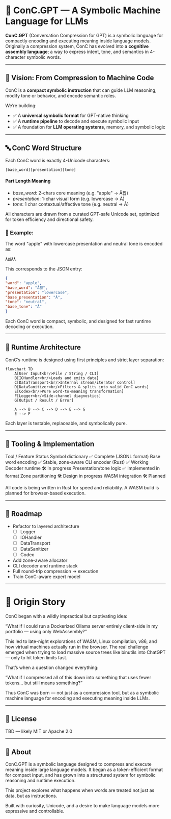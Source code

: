# 🧠 ConC.GPT — A Symbolic Machine Language for LLMs

**ConC.GPT** (Conversation Compression for GPT) is a symbolic language for compactly encoding and executing meaning inside language models. 
Originally a compression system, ConC has evolved into a **cognitive assembly language**; a way to express intent, tone, 
and semantics in 4-character symbolic words.

---

## 🚀 Vision: From Compression to Machine Code

ConC is a **compact symbolic instruction** that can guide LLM reasoning, modify tone or behavior, and encode semantic roles.

We’re building:
- ✅ A **universal symbolic format** for GPT-native thinking
- ✅ A **runtime pipeline** to decode and execute symbolic input
- ✅ A foundation for **LLM operating systems**, memory, and symbolic logic

---

## 🔤 ConC Word Structure

Each ConC word is exactly 4-Unicode characters:

    [base_word][presentation][tone]

#### Part Length Meaning
- _base_word_: 2-chars core meaning (e.g. "apple" → Ă훯)
- _presentation_: 1-char visual form (e.g. lowercase → Ā)
- _tone_: 1 char contextual/affective tone (e.g. neutral → Ā)

All characters are drawn from a curated GPT-safe Unicode set, optimized for token efficiency and directional safety.

### 🍎 Example:

The word "apple" with lowercase presentation and neutral tone is encoded as:

    Ă훯ĀĀ

This corresponds to the JSON entry:

``` json
{
"word": "apple",
"base_word": "Ă훯",
"presentation": "lowercase",
"base_presentation": "Ā",
"tone": "neutral",
"base_tone": "Ā"
}
```
Each ConC word is compact, symbolic, and designed for fast runtime decoding or execution.

---

## 🧱 Runtime Architecture

ConC’s runtime is designed using first principles and strict layer separation:

``` mermaid
flowchart TD
    A[User Input<br/>File / String / CLI]
    B[IOHandler<br/>Loads and emits data]
    C[DataTransport<br/>Internal stream/iterator control]
    D[DataSanitizer<br/>Filters & splits into valid ConC words]
    E[Codex<br/>Pure word-to-meaning transformation]
    F[Logger<br/>Side-channel diagnostics]
    G[Output / Result / Error]

    A --> B --> C --> D --> E --> G
    E --> F
```

Each layer is testable, replaceable, and symbolically pure.

---

## 🧰 Tooling & Implementation

Tool / Feature	Status
Symbol dictionary	✅ Complete (JSONL format)
Base word encoding	✅ Stable, zone-aware
CLI encoder (Rust)	✅ Working
Decoder runtime	🛠 In progress
Presentation/tone logic	✅ Implemented in format
Zone partitioning	🛠 Design in progress
WASM integration	🛠 Planned

All code is being written in Rust for speed and reliability. A WASM build is planned for browser-based execution.

---

## 🧭 Roadmap
- Refactor to layered architecture
  - [ ] Logger
  - [ ] IOHandler
  - [ ] DataTransport
  - [ ] DataSanitizer
  - [ ] Codex
- Add zone-aware allocator
- CLI decoder and runtime stack
- Full round-trip compression → execution
- Train ConC-aware expert model

---

# 🦇 Origin Story

ConC began with a wildly impractical but captivating idea:

“What if I could run a Dockerized Ollama server entirely client-side in my portfolio — using only WebAssembly?”

This led to late-night explorations of WASM, Linux compilation, v86, and how virtual machines actually run in the browser. The real challenge emerged when trying to load massive source trees like binutils into ChatGPT — only to hit token limits fast.

That’s when a question changed everything:

“What if I compressed all of this down into something that uses fewer tokens… but still means something?”

Thus ConC was born — not just as a compression tool, but as a symbolic machine language for encoding and executing meaning inside LLMs.

---

## 📄 License

TBD — likely MIT or Apache 2.0

---

## 🙋 About

ConC.GPT is a symbolic language designed to compress and execute meaning inside large language models.
It began as a token-efficient format for compact input, and has grown into a structured system for symbolic reasoning and runtime execution.

This project explores what happens when words are treated not just as data, but as instructions.

Built with curiosity, Unicode, and a desire to make language models more expressive and controllable.
